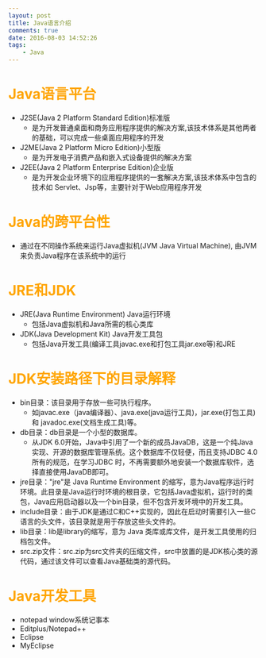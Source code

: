 ```yaml
---
layout: post
title: Java语言介绍
comments: true
date: 2016-08-03 14:52:26
tags:
	- Java
---
```


# <font color=orange>Java语言平台</font>
* J2SE(Java 2 Platform Standard Edition)标准版
  * 是为开发普通桌面和商务应用程序提供的解决方案,该技术体系是其他两者的基础，可以完成一些桌面应用程序的开发
* J2ME(Java 2 Platform Micro Edition)小型版
  * 是为开发电子消费产品和嵌入式设备提供的解决方案
* J2EE(Java 2 Platform Enterprise Edition)企业版
  * 是为开发企业环境下的应用程序提供的一套解决方案,该技术体系中包含的技术如 Servlet、Jsp等，主要针对于Web应用程序开发 

<!--more-->

# <font color=orange>Java的跨平台性</font>

* 通过在不同操作系统来运行Java虚拟机(JVM Java Virtual Machine), 由JVM来负责Java程序在该系统中的运行

# <font color=orange>JRE和JDK</font>
* JRE(Java Runtime Environment) Java运行环境
  * 包括Java虚拟机和Java所需的核心类库
* JDK(Java Development Kit) Java开发工具包
  * 包括Java开发工具(编译工具javac.exe和打包工具jar.exe等)和JRE

# <font color=orange>JDK安装路径下的目录解释</font>

* bin目录：该目录用于存放一些可执行程序。
  * 如javac.exe（java编译器）、java.exe(java运行工具)，jar.exe(打包工具)和
    javadoc.exe(文档生成工具)等。
* db目录：db目录是一个小型的数据库。
  * 从JDK 6.0开始，Java中引用了一个新的成员JavaDB，这是一个纯Java实现、开源的数据库管理系统。这个数据库不仅轻便，而且支持JDBC 4.0所有的规范，在学习JDBC 时，不再需要额外地安装一个数据库软件，选择直接使用JavaDB即可。
* jre目录："jre"是 Java Runtime Environment 的缩写，意为Java程序运行时环境。此目录是Java运行时环境的根目录，它包括Java虚拟机，运行时的类包，Java应用启动器以及一个bin目录，但不包含开发环境中的开发工具。
* include目录：由于JDK是通过C和C++实现的，因此在启动时需要引入一些C语言的头文件，该目录就是用于存放这些头文件的。
* lib目录：lib是library的缩写，意为 Java 类库或库文件，是开发工具使用的归档包文件。
* src.zip文件：src.zip为src文件夹的压缩文件，src中放置的是JDK核心类的源代码，通过该文件可以查看Java基础类的源代码。



# <font color=orange>Java开发工具</font>
* notepad    window系统记事本
* Editplus/Notepad++
* Eclipse
* MyEclipse